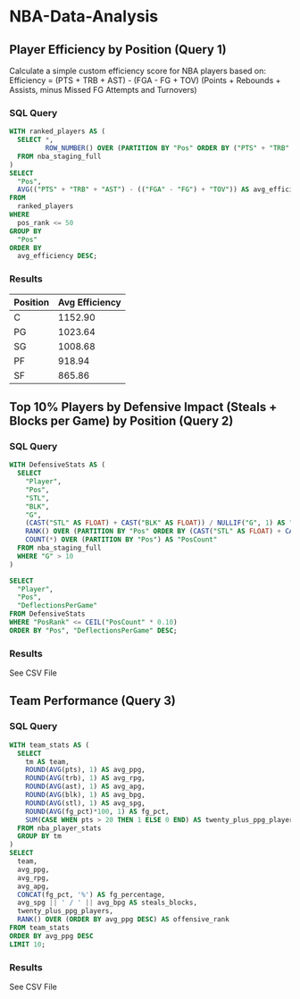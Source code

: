 # NBA-Data-Analysis

## Player Efficiency by Position (Query 1)
Calculate a simple custom efficiency score for NBA players based on:
Efficiency = (PTS + TRB + AST) - (FGA - FG + TOV)
(Points + Rebounds + Assists, minus Missed FG Attempts and Turnovers)

### SQL Query
```sql
WITH ranked_players AS (
  SELECT *,
         ROW_NUMBER() OVER (PARTITION BY "Pos" ORDER BY ("PTS" + "TRB" + "AST") - (("FGA" - "FG") + "TOV") DESC) AS pos_rank
  FROM nba_staging_full
)
SELECT 
  "Pos",
  AVG(("PTS" + "TRB" + "AST") - (("FGA" - "FG") + "TOV")) AS avg_efficiency
FROM 
  ranked_players
WHERE 
  pos_rank <= 50
GROUP BY 
  "Pos"
ORDER BY 
  avg_efficiency DESC;
```

### Results
| Position | Avg Efficiency | 
|----------|----------------|
| C        | 1152.90        |           
| PG       | 1023.64        |             
| SG       | 1008.68        |             
| PF       | 918.94         |           
| SF       | 865.86         |      

## Top 10% Players by Defensive Impact (Steals + Blocks per Game) by Position (Query 2)

### SQL Query
```sql
WITH DefensiveStats AS (
  SELECT
    "Player",
    "Pos",
    "STL",
    "BLK",
    "G",
    (CAST("STL" AS FLOAT) + CAST("BLK" AS FLOAT)) / NULLIF("G", 1) AS "DeflectionsPerGame",
    RANK() OVER (PARTITION BY "Pos" ORDER BY (CAST("STL" AS FLOAT) + CAST("BLK" AS FLOAT)) / NULLIF("G", 1) DESC) AS "PosRank",
    COUNT(*) OVER (PARTITION BY "Pos") AS "PosCount"
  FROM nba_staging_full
  WHERE "G" > 10
)

SELECT
  "Player",
  "Pos",
  "DeflectionsPerGame"
FROM DefensiveStats
WHERE "PosRank" <= CEIL("PosCount" * 0.10)
ORDER BY "Pos", "DeflectionsPerGame" DESC;
```
### Results
See CSV File

## Team Performance (Query 3)

### SQL Query
```sql
WITH team_stats AS (
  SELECT 
    tm AS team,
    ROUND(AVG(pts), 1) AS avg_ppg,
    ROUND(AVG(trb), 1) AS avg_rpg,
    ROUND(AVG(ast), 1) AS avg_apg,
    ROUND(AVG(blk), 1) AS avg_bpg,
    ROUND(AVG(stl), 1) AS avg_spg,
    ROUND(AVG(fg_pct)*100, 1) AS fg_pct,
    SUM(CASE WHEN pts > 20 THEN 1 ELSE 0 END) AS twenty_plus_ppg_players
  FROM nba_player_stats
  GROUP BY tm
)
SELECT 
  team,
  avg_ppg,
  avg_rpg,
  avg_apg,
  CONCAT(fg_pct, '%') AS fg_percentage,
  avg_spg || ' / ' || avg_bpg AS steals_blocks,
  twenty_plus_ppg_players,
  RANK() OVER (ORDER BY avg_ppg DESC) AS offensive_rank
FROM team_stats
ORDER BY avg_ppg DESC
LIMIT 10;
```

### Results
See CSV File
